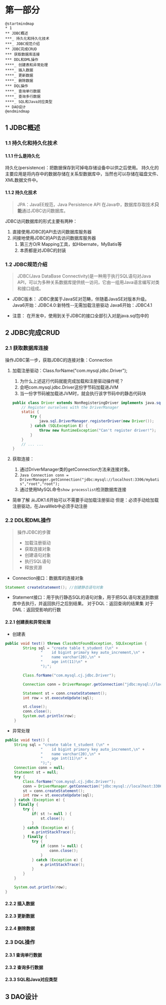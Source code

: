 # 第一部分

```plantuml
@startmindmap
* 1
** JDBC概述
***_ 持久化和持久化技术
***_ JDBC规范介绍
** JDBC完成CRUD
*** 获取数据库连接
*** DDL和DML操作
****_ 创建表和异常处理
****_ 插入数据
****_ 更新数据
****_ 删除数据
*** DQL操作
****_ 查询单行数据
****_ 查询多行数据
****_ SQL和Java对应类型
** DAO设计
@endmindmap
```

## 1 JDBC概述

### 1.1 持久化和持久化技术

#### 1.1.1 什么是持久化

持久化(persistence)：把数据保存到可掉电存储设备中以供之后使用。
持久化的主要应用是将内存中的数据存储在关系型数据库中，当然也可以存储在磁盘文件、XML数据文件中。

#### 1.1.2 持久化技术

> JPA：JavaEE规范，Java Persistence API
> 在Java中，数据库存取技术**只能**通过JDBC访问数据库。

JDBC访问数据库的形式主要有两种：

1. 直接使用JDBC的API去访问数据库服务器
1. 间接地使用JDBC的API去访问数据库服务器
    1. 第三方O/R Mapping工具，如Hibernate，MyBatis等
    1. 本质都是对JDBC的封装

### 1.2 JDBC规范介绍

> JDBC(Java DataBase Connectivity)是一种用于执行SQL语句对Java API，可以为多种关系数据库提供统一访问，它由一组用Java语言编写对类和接口组成。

* JDBC版本：
JDBC隶属于JavaSE对范畴，伴随着JavaSE对版本升级。
Java6开始：JDBC4.0:新特性--无需加载注册驱动
Java6开始：JDBC4.1

* 注意：
在开发中，使用到关于JDBC的接口全部引入对是java.sql包中的

## 2 JDBC完成CRUD

### 2.1 获取数据库连接

操作JDBC第一步，获取JDBC的连接对象：Connection

1. 加载注册驱动：Class.forName("com.mysql.jdbc.Driver");
    1. 为什么上述这行代码就能完成加载和注册驱动操作呢？
    1. 会吧com.mysql.jdbc.Driver这份字节码加载进JVM
    1. 当一份字节码被加载进JVM时，就会执行该字节码中的静态代码块

    ```java
    public class Driver extends NonRegisteringDriver implements java.sql.Driver {
        // Register ourselves with the DriverManager
        static {
            try {
                java.sql.DriverManager.registerDriver(new Driver());
            } catch (SQLException E) {
                throw new RuntimeException("Can't register driver!");
            }
        }
        // ... ...
    }
    ```

1. 获取连接：
    1. 通过DriverManager类的getConnection方法来连接对象。
    2. ```Java Connection conn = DriverManager.getConnection("jdbc:mysql://localhost:3306/mybatis","root","root");```
    3. 通过使用MySQL命令```show processlist```检测数据库连接

* 简单了解
    从JDK1.6开始可以不需要手动加载注册驱动
    但是：必须手动给加载注册驱动，在JavaWeb中必须手动注册

### 2.2 DDL和DML操作

> 操作JDBC的步骤
>
> * 加载注册驱动
> * 获取连接对象
> * 创建语句对象
> * 执行SQL语句
> * 释放资源

* Connection接口：数据库的连接对象

```java
Statement createStatement(); //创建静态语句对象
```

* Statement接口：用于执行静态SQL的语句对象，用于把SQL语句发送到数据库中去执行，并返回执行之后到结果。
对于DQL：返回查询的结果集
对于DML：返回受影响的行数

#### 2.2.1 创建表和异常处理

* 创建表

```java
public void test() throws ClassNotFoundException, SQLException {
        String sql = "create table t_student (\n" +
                "    id bigint primary key auto_increment,\n" +
                "    name varchar(20),\n" +
                "    age int(11)\n" +
                ");";

        Class.forName("com.mysql.cj.jdbc.Driver");

        Connection conn = DriverManager.getConnection("jdbc:mysql://localhost:3306/mybatis","root","root");

        Statement st = conn.createStatement();
        int row = st.executeUpdate(sql);

        st.close();
        conn.close();
        System.out.println(row);
    }
```

* 异常处理

```java
public void test() {
    String sql = "create table t_student (\n" +
                "    id bigint primary key auto_increment,\n" +
                "    name varchar(20),\n" +
                "    age int(11)\n" +
                ");";
    Connection conn = null;
    Statement st = null;
    try {
        Class.forName("com.mysql.cj.jdbc.Driver");
        conn = DriverManager.getConnection("jdbc:mysql://localhost:3306/mybatis","root","root");
        st = conn.createStatement();
        int row = st.executeUpdate(sql);
    } catch (Exception e) {
    } finally {
        try {
            if( st != null ) {
                st.close();
            }
        } catch (Exception e) {
            e.printStackTrace();
        } finally {
            try {
                if (conn != null) {
                    conn.close();
                }
            } catch (Exception e) {
                e.printStackTrace();
            }
        }
    }

    System.out.println(row);
}
```

#### 2.2.2 插入数据

#### 2.2.3 更新数据

#### 2.2.4 删除数据

### 2.3 DQL操作

#### 2.3.1 查询单行数据

#### 2.3.2 查询多行数据

#### 2.3.3 SQL和Java对应类型

## 3 DAO设计
